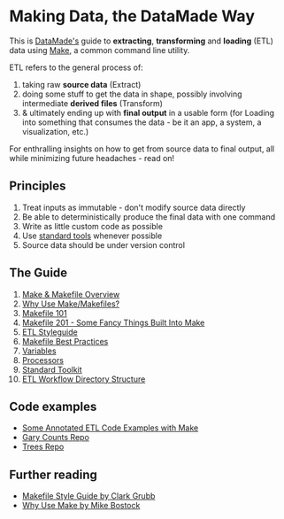 # Making Data, the DataMade Way

This is [DataMade's](http://datamade.us) guide to **extracting**, **transforming** and **loading** (ETL) data using [Make](http://en.wikipedia.org/wiki/Make_%28software%29), a common command line utility.

ETL refers to the general process of:

1. taking raw **source data** (Extract)
2. doing some stuff to get the data in shape, possibly involving intermediate **derived files** (Transform)
3. & ultimately ending up with **final output** in a usable form (for Loading into something that consumes the data - be it an app, a system, a visualization, etc.)

For enthralling insights on how to get from source data to final output, all while minimizing future headaches - read on!

## Principles

1. Treat inputs as immutable - don't modify source data directly
2. Be able to deterministically produce the final data with one command 
3. Write as little custom code as possible 
4. Use [standard tools](https://github.com/datamade/data-making-guidelines/blob/master/styleguide.md#4-standard-toolkit) whenever possible
5. Source data should be under version control

## The Guide

1. [Make & Makefile Overview](https://github.com/datamade/data-making-guidelines/blob/master/make.md)
  1. [Why Use Make/Makefiles?](https://github.com/datamade/data-making-guidelines/blob/master/make.md#why-use-makemakefiles)
  2. [Makefile 101](https://github.com/datamade/data-making-guidelines/blob/master/make.md#makefile-101)
  3. [Makefile 201 - Some Fancy Things Built Into Make](https://github.com/datamade/data-making-guidelines/blob/master/make.md#makefile-201---some-fancy-things-built-into-make)
2. [ETL Styleguide](https://github.com/datamade/data-making-guidelines/blob/master/styleguide.md)
  1. [Makefile Best Practices](https://github.com/datamade/data-making-guidelines/blob/master/styleguide.md#1-makefile-best-practices)
  2. [Variables](https://github.com/datamade/data-making-guidelines/blob/master/styleguide.md#2-variables)
  3. [Processors](https://github.com/datamade/data-making-guidelines/blob/master/styleguide.md#3-processors)
  4. [Standard Toolkit](https://github.com/datamade/data-making-guidelines/blob/master/styleguide.md#4-standard-toolkit)
  5. [ETL Workflow Directory Structure](https://github.com/datamade/data-making-guidelines/blob/master/styleguide.md#5-etl-workflow-directory-structure)

## Code examples
- [Some Annotated ETL Code Examples with Make](http://datamade.github.io/data-making-guidelines/)
- [Gary Counts Repo](https://github.com/datamade/gary-counts-data)
- [Trees Repo](https://github.com/fgregg/trees)

## Further reading
- [Makefile Style Guide by Clark Grubb](http://clarkgrubb.com/makefile-style-guide#data-workflows)
- [Why Use Make by Mike Bostock](http://bost.ocks.org/mike/make/)
